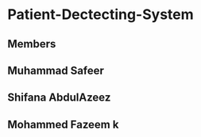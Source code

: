 # Patient-Dectecting-System

## Members
## Muhammad Safeer
## Shifana AbdulAzeez

## Mohammed Fazeem k
